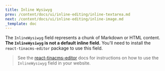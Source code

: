 ```yaml
---
title: Inline Wysiwyg
prev: /content/docs/ui/inline-editing/inline-textarea.md
next: /content/docs/ui/inline-editing/inline-image.md
_template: doc
---
```


The `InlineWysiwyg` field represents a chunk of Markdown or HTML content. **The `InlineWysiwyg` is not a default inline field.** You'll need to install the `react-tinacms-editor` package to use this field.

> See the [react-tinacms-editor](/packages/react-tinacms-editor#inlinewysiwyg) docs for instructions on how to use the `InlineWysiwyg` field in your website.

